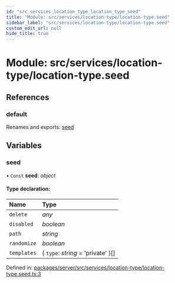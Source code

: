 ```yaml
---
id: "src_services_location_type_location_type_seed"
title: "Module: src/services/location-type/location-type.seed"
sidebar_label: "src/services/location-type/location-type.seed"
custom_edit_url: null
hide_title: true
---
```


# Module: src/services/location-type/location-type.seed

## References

### default

Renames and exports: [seed](src_services_location_type_location_type_seed.md#seed)

## Variables

### seed

• `Const` **seed**: *object*

#### Type declaration:

Name | Type |
:------ | :------ |
`delete` | *any* |
`disabled` | *boolean* |
`path` | *string* |
`randomize` | *boolean* |
`templates` | { `type`: *string* = 'private' }[] |

Defined in: [packages/server/src/services/location-type/location-type.seed.ts:3](https://github.com/xr3ngine/xr3ngine/blob/7650c2bea/packages/server/src/services/location-type/location-type.seed.ts#L3)
